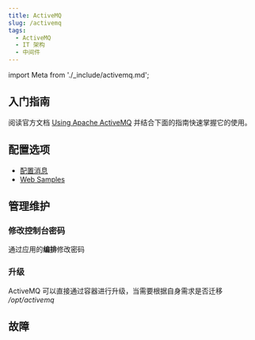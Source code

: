 ```yaml
---
title: ActiveMQ
slug: /activemq
tags:
  - ActiveMQ 
  - IT 架构
  - 中间件
---
```


import Meta from './_include/activemq.md';

<Meta name="meta" />

## 入门指南

阅读官方文档 [Using Apache ActiveMQ](https://activemq.apache.org/using-activemq) 并结合下面的指南快速掌握它的使用。


## 配置选项

- [配置消息](http://activemq.apache.org/configuration.html)
- [Web Samples](https://activemq.apache.org/components/classic/documentation/web-samples)

## 管理维护

### 修改控制台密码

通过应用的**编排**修改密码

### 升级

ActiveMQ 可以直接通过容器进行升级，当需要根据自身需求是否迁移 */opt/activemq*


## 故障